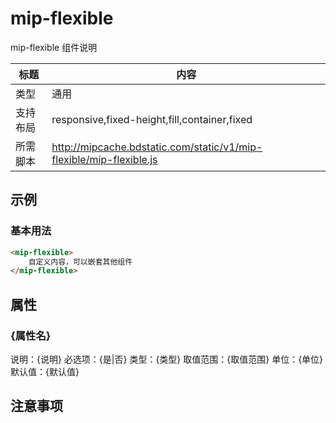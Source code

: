 # mip-flexible

mip-flexible 组件说明

标题|内容
----|----
类型|通用
支持布局|responsive,fixed-height,fill,container,fixed
所需脚本|http://mipcache.bdstatic.com/static/v1/mip-flexible/mip-flexible.js

## 示例

### 基本用法
```html
<mip-flexible>
    自定义内容，可以嵌套其他组件
</mip-flexible>
```

## 属性

### {属性名}

说明：{说明}
必选项：{是|否}
类型：{类型}
取值范围：{取值范围}
单位：{单位}
默认值：{默认值}

## 注意事项

